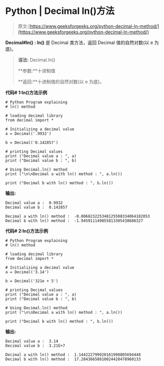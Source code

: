 # Python | Decimal ln()方法

> 原文:[https://www.geeksforgeeks.org/python-decimal-ln-method/](https://www.geeksforgeeks.org/python-decimal-ln-method/)

**Decimal#ln() : ln()** 是 Decimal 类方法，返回 Decimal 值的自然对数(以 e 为底)。

> **语法:** Decimal.ln()
> 
> **参数:**十进制值
> 
> **返回:**十进制值的自然对数(以 e 为底)。

**代码# 1:ln()方法示例**

```
# Python Program explaining 
# ln() method

# loading decimal library
from decimal import *

# Initializing a decimal value
a = Decimal('.9932')

b = Decimal('0.142857')

# printing Decimal values
print ("Decimal value a : ", a)
print ("Decimal value b : ", b)

# Using Decimal.ln() method
print ("\n\nDecimal a with ln() method : ", a.ln())

print ("Decimal b with ln() method : ", b.ln())
```

**输出:**

```
Decimal value a :  0.9932
Decimal value b :  0.142857

Decimal a with ln() method :  -0.006823225348125508334064182053
Decimal b with ln() method :  -1.945911149055813305438686327

```

**代码# 2:ln()方法示例**

```
# Python Program explaining 
# ln() method

# loading decimal library
from decimal import *

# Initializing a decimal value
a = Decimal('3.14')

b = Decimal('321e + 5')

# printing Decimal values
print ("Decimal value a : ", a)
print ("Decimal value b : ", b)

# Using Decimal.ln() method
print ("\n\nDecimal a with ln() method : ", a.ln())

print ("Decimal b with ln() method : ", b.ln())
```

**输出:**

```
Decimal value a :  3.14
Decimal value b :  3.21E+7

Decimal a with ln() method :  1.144222799920161998805694448
Decimal b with ln() method :  17.28436658810024428478960133

```